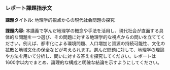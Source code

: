 ### レポート課題指示文

**課題タイトル:** 地理学的視点からの現代社会問題の探究

**課題内容:** 本講義で学んだ地理学の概念や手法を活用し、現代社会が直面する具体的な問題を一つ選び、その問題に対する地理学的な視点からの問いを立ててください。例えば、都市化による環境問題、人口増加と資源の持続可能性、文化の拡散と地域文化の保全などが考えられます。選んだ問題に対して、地理学の理論や方法を用いて分析し、問いに対する答えを探究してください。レポートは1600字以内でまとめ、論理的な構成と明確な結論を示すようにしてください。